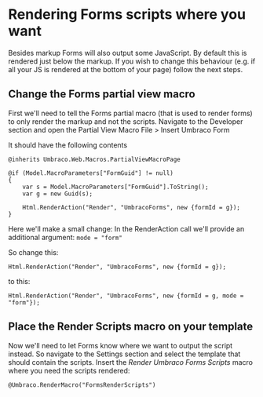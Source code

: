 # Rendering Forms scripts where you want
Besides markup Forms will also output some JavaScript. By default this is rendered just below the markup. If you wish to change this behaviour (e.g. if all your JS is rendered at the bottom of your page) follow the next steps.

## Change the Forms partial view macro
First we'll need to tell the Forms partial macro (that is used to render forms) to only render the markup and not the scripts. Navigate to the Developer section and open the Partial View Macro File > Insert Umbraco Form

It should have the following contents 

	@inherits Umbraco.Web.Macros.PartialViewMacroPage
		
	@if (Model.MacroParameters["FormGuid"] != null)
	{
		var s = Model.MacroParameters["FormGuid"].ToString();
		var g = new Guid(s);
		
		Html.RenderAction("Render", "UmbracoForms", new {formId = g});
	}

Here we'll make a small change: In the RenderAction call we'll provide an additional argument: `mode = "form"`

So change this:

	Html.RenderAction("Render", "UmbracoForms", new {formId = g});	

to this:
	
	Html.RenderAction("Render", "UmbracoForms", new {formId = g, mode = "form"});

## Place the Render Scripts macro on your template

Now we'll need to let Forms know where we want to output the script instead. So navigate to the Settings section and select the template that should contain the scripts. Insert the *Render Umbraco Forms Scripts* macro where you need the scripts rendered:

	@Umbraco.RenderMacro("FormsRenderScripts")

